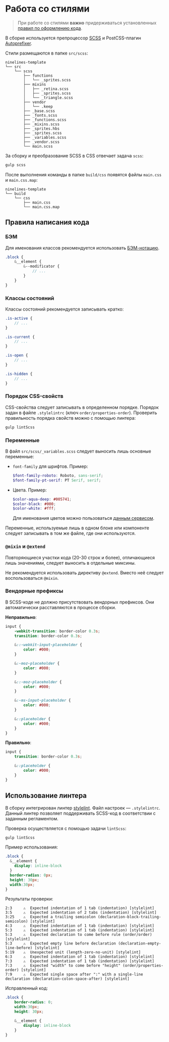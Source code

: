 # Работа со стилями

> При работе со стилями **важно** придерживаться установленных [правил по оформлению кода](17_codestyle-scss.md).

В сборке используется препроцессор [SCSS](http://sass-lang.com/) и PostCSS-плагин [Autoprefixer](https://autoprefixer.github.io/ru/).

Стили размещаются в папке `src/scss`:

```text
ninelines-template
└── src
    └── scss
        ├── functions
        │   └── _sprites.scss
        ├── mixins
        │   ├── _retina.scss
        │   ├── _sprites.scss
        │   └── _triangle.scss
        ├── vendor
        │   └── .keep
        ├── _base.scss
        ├── _fonts.scss
        ├── _functions.scss
        ├── _mixins.scss
        ├── _sprites.hbs
        ├── _sprites.scss
        ├── _variables.scss
        ├── _vendor.scss
        └── main.scss
```

За сборку и преобразование SCSS в CSS отвечает задача `scss`:

```bash
gulp scss
```

После выполнения команды в папке `build/css` появятся файлы `main.css` и `main.css.map`:

```text
ninelines-template
└── build
    └── css
        ├── main.css
        └── main.css.map
```

## Правила написания кода

### БЭМ

Для именования классов рекомендуется использовать [БЭМ-нотацию](https://ru.bem.info/methodology/naming-convention/).

```scss
.block {
    &__element {
        &--modificator {
            // ...
        }
    }
}
```

### Классы состояний

Классы состояний рекомендуется записывать кратко:

```scss
.is-active {
    // ...
}

.is-current {
    // ...
}

.is-open {
    // ...
}

.is-hidden {
    // ...
}
```

### Порядок CSS-свойств

CSS-свойства следует записывать в определенном порядке. Порядок задан в файле `.stylelintrc` (ключ `order/properties-order`).
Проверить правильность порядка свойств можно с помощью линтера:

```bash
gulp lintScss
```

### Переменные

В файл `src/scss/_variables.scss` следует выносить лишь основные переменные:

* `font-family` для шрифтов. Пример:

  ```scss
  $font-family-roboto: Roboto, sans-serif;
  $font-family-pt-serif: PT Serif, serif;
  ```

* Цвета. Пример:

  ```scss
  $color-aqua-deep: #005741;
  $color-black: #000;
  $color-white: #fff;
  ```

  Для именования цветов можно пользоваться [данным сервисом](http://chir.ag/projects/name-that-color/).

Переменные, используемые лишь в одном блоке или компоненте следует записывать в том же файле, где они используются.

### `@mixin` и `@extend`

Повторяющиеся участки кода (20-30 строк и более), отличающиеся лишь значениями, следует выносить в отдельные миксины.

Не рекомендуется использовать директиву `@extend`. Вместо неё следует воспользоваться `@mixin`.

### Вендорные префиксы

В SCSS-коде не должно присутствовать вендорных префиксов. Они автоматически расставляются в процессе сборки.

**Неправильно**:

```scss
input {
    -webkit-transition: border-color 0.3s;
    transition: border-color 0.3s;

    &::-webkit-input-placeholder {
        color: #000;
    }

    &:-moz-placeholder {
        color: #000;
    }

    &::-moz-placeholder {
        color: #000;
    }

    &:-ms-input-placeholder {
        color: #000;
    }

    &::placeholder {
        color: #000;
    }
}
```

**Правильно**:

```scss
input {
    transition: border-color 0.3s;

    &::placeholder {
        color: #000;
    }
}
```

## Использование линтера

В сборку интегрирован линтер [stylelint](https://stylelint.io/).
Файл настроек — `.stylelintrc`.
Данный линтер позволяет поддерживать SCSS-код в соответствии с заданным регламентом.

Проверка осуществляется с помощью задачи `lintScss`:

```bash
gulp lintScss
```

Пример использования:

```scss
.block {
  &__element {
    display: inline-block
  }
  border-radius: 0px;
  height: 30px;
  width:30px;
}
```

Результаты проверки:

```text
2:3     ⚠  Expected indentation of 1 tab (indentation) [stylelint]
3:5     ⚠  Expected indentation of 2 tabs (indentation) [stylelint]
3:25    ⚠  Expected a trailing semicolon (declaration-block-trailing-semicolon) [stylelint]
4:3     ⚠  Expected indentation of 1 tab (indentation) [stylelint]
5:3     ⚠  Expected indentation of 1 tab (indentation) [stylelint]
5:3     ⚠  Expected declaration to come before rule (order/order) [stylelint]
5:3     ⚠  Expected empty line before declaration (declaration-empty-line-before) [stylelint]
5:19    ⚠  Unexpected unit (length-zero-no-unit) [stylelint]
6:3     ⚠  Expected indentation of 1 tab (indentation) [stylelint]
7:3     ⚠  Expected indentation of 1 tab (indentation) [stylelint]
7:3     ⚠  Expected "width" to come before "height" (order/properties-order) [stylelint]
7:9     ⚠  Expected single space after ":" with a single-line declaration (declaration-colon-space-after) [stylelint]
```

Исправленный код:

```scss
.block {
    border-radius: 0;
    width:30px;
    height: 30px;

    &__element {
        display: inline-block
    }
}
```
